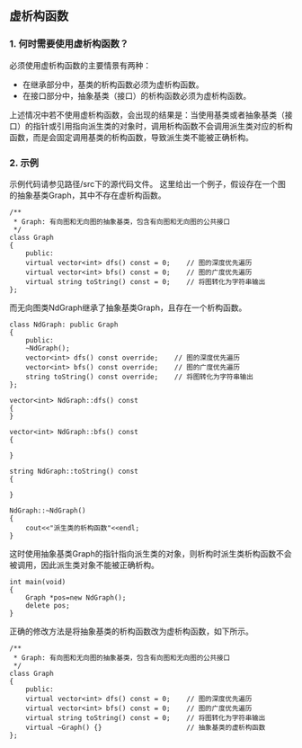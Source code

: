 ## 虚析构函数

### 1. 何时需要使用虚析构函数？
必须使用虚析构函数的主要情景有两种：

+ 在继承部分中，基类的析构函数必须为虚析构函数。
+ 在接口部分中，抽象基类（接口）的析构函数必须为虚析构函数。

上述情况中若不使用虚析构函数，会出现的结果是：当使用基类或者抽象基类（接口）的指针或引用指向派生类的对象时，调用析构函数不会调用派生类对应的析构函数，而是会固定调用基类的析构函数，导致派生类不能被正确析构。

### 2. 示例
示例代码请参见路径/src下的源代码文件。
这里给出一个例子，假设存在一个图的抽象基类Graph，其中不存在虚析构函数。
```
/**
 * Graph: 有向图和无向图的抽象基类，包含有向图和无向图的公共接口
 */
class Graph
{
    public:
    virtual vector<int> dfs() const = 0;    // 图的深度优先遍历
    virtual vector<int> bfs() const = 0;    // 图的广度优先遍历
    virtual string toString() const = 0;    // 将图转化为字符串输出
};
```

而无向图类NdGraph继承了抽象基类Graph，且存在一个析构函数。

```
class NdGraph: public Graph
{
	public:
    ~NdGraph();
    vector<int> dfs() const override;    // 图的深度优先遍历
    vector<int> bfs() const override;    // 图的广度优先遍历
    string toString() const override;    // 将图转化为字符串输出
};

vector<int> NdGraph::dfs() const 
{
}
    
vector<int> NdGraph::bfs() const 
{
	
}

string NdGraph::toString() const 
{
	
}

NdGraph::~NdGraph()
{
    cout<<"派生类的析构函数"<<endl;
}
```

这时使用抽象基类Graph的指针指向派生类的对象，则析构时派生类析构函数不会被调用，因此派生类对象不能被正确析构。

```
int main(void)
{	
	Graph *pos=new NdGraph();
	delete pos;	
} 
```

正确的修改方法是将抽象基类的析构函数改为虚析构函数，如下所示。

```
/**
 * Graph: 有向图和无向图的抽象基类，包含有向图和无向图的公共接口
 */
class Graph
{
    public:
    virtual vector<int> dfs() const = 0;    // 图的深度优先遍历
    virtual vector<int> bfs() const = 0;    // 图的广度优先遍历
    virtual string toString() const = 0;    // 将图转化为字符串输出
    virtual ~Graph() {}                     // 抽象基类的虚析构函数 
};
```

